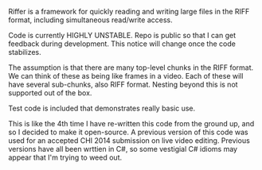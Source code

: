 Riffer is a framework for quickly reading and writing large files in the RIFF format, including simultaneous read/write access.

Code is currently HIGHLY UNSTABLE. Repo is public so that I can get feedback during development. This notice will change once the code stabilizes.

The assumption is that there are many top-level chunks in the RIFF format. We can think of these as being like frames in a video.
Each of these will have several sub-chunks, also RIFF format. Nesting beyond this is not supported out of the box.

Test code is included that demonstrates really basic use.

This is like the 4th time I have re-written this code from the ground up, and so I decided to make it open-source. A previous version of this code was used for an accepted CHI 2014 submission on live video editing. Previous versions have all been wrttien in C#, so some vestigial C# idioms may appear that I'm trying to weed out.




